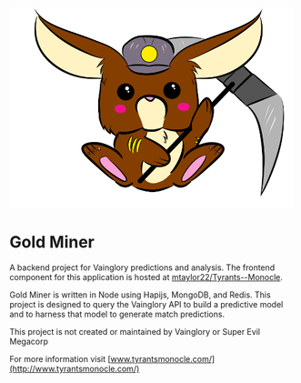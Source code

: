 ![Gold Miner](https://raw.githubusercontent.com/mtaylor22/gold-miner/master/goldminer.jpg)

Gold Miner
=====================================

A backend project for Vainglory predictions and analysis. The frontend component for this application is hosted at [mtaylor22/Tyrants--Monocle](https://github.com/mtaylor22/Tyrants--Monocle).

Gold Miner is written in Node using Hapijs, MongoDB, and Redis. This project is designed to query the Vainglory API to build a predictive model and to harness that model to generate match predictions.

This project is not created or maintained by Vainglory or Super Evil Megacorp

For more information visit [www.tyrantsmonocle.com/](http://www.tyrantsmonocle.com/)
